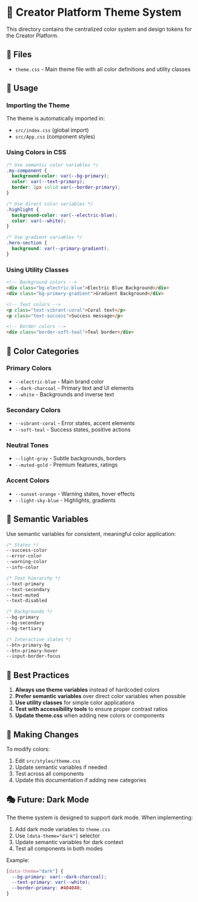 # 🎨 Creator Platform Theme System

This directory contains the centralized color system and design tokens for the Creator Platform.

## 📁 Files

- `theme.css` - Main theme file with all color definitions and utility classes

## 🎯 Usage

### Importing the Theme

The theme is automatically imported in:
- `src/index.css` (global import)
- `src/App.css` (component styles)

### Using Colors in CSS

```css
/* Use semantic color variables */
.my-component {
  background-color: var(--bg-primary);
  color: var(--text-primary);
  border: 1px solid var(--border-primary);
}

/* Use direct color variables */
.highlight {
  background-color: var(--electric-blue);
  color: var(--white);
}

/* Use gradient variables */
.hero-section {
  background: var(--primary-gradient);
}
```

### Using Utility Classes

```html
<!-- Background colors -->
<div class="bg-electric-blue">Electric Blue Background</div>
<div class="bg-primary-gradient">Gradient Background</div>

<!-- Text colors -->
<p class="text-vibrant-coral">Coral text</p>
<p class="text-success">Success message</p>

<!-- Border colors -->
<div class="border-soft-teal">Teal border</div>
```

## 🎨 Color Categories

### Primary Colors
- `--electric-blue` - Main brand color
- `--dark-charcoal` - Primary text and UI elements
- `--white` - Backgrounds and inverse text

### Secondary Colors
- `--vibrant-coral` - Error states, accent elements
- `--soft-teal` - Success states, positive actions

### Neutral Tones
- `--light-gray` - Subtle backgrounds, borders
- `--muted-gold` - Premium features, ratings

### Accent Colors
- `--sunset-orange` - Warning states, hover effects
- `--light-sky-blue` - Highlights, gradients

## 🔧 Semantic Variables

Use semantic variables for consistent, meaningful color application:

```css
/* States */
--success-color
--error-color
--warning-color
--info-color

/* Text hierarchy */
--text-primary
--text-secondary
--text-muted
--text-disabled

/* Backgrounds */
--bg-primary
--bg-secondary
--bg-tertiary

/* Interactive states */
--btn-primary-bg
--btn-primary-hover
--input-border-focus
```

## 🌟 Best Practices

1. **Always use theme variables** instead of hardcoded colors
2. **Prefer semantic variables** over direct color variables when possible
3. **Use utility classes** for simple color applications
4. **Test with accessibility tools** to ensure proper contrast ratios
5. **Update theme.css** when adding new colors or components

## 🔄 Making Changes

To modify colors:

1. Edit `src/styles/theme.css`
2. Update semantic variables if needed
3. Test across all components
4. Update this documentation if adding new categories

## 🎭 Future: Dark Mode

The theme system is designed to support dark mode. When implementing:

1. Add dark mode variables to `theme.css`
2. Use `[data-theme="dark"]` selector
3. Update semantic variables for dark context
4. Test all components in both modes

Example:
```css
[data-theme="dark"] {
  --bg-primary: var(--dark-charcoal);
  --text-primary: var(--white);
  --border-primary: #404040;
}
```
